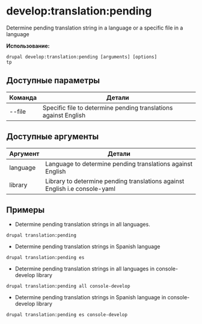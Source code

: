 # develop:translation:pending
Determine pending translation string in a language or a specific file in a language

**Использование:**
```
drupal develop:translation:pending [arguments] [options]
tp
```

## Доступные параметры
Команда | Детали
-------|-------------
--file | Specific file to determine pending translations against English

## Доступные аргументы
Аргумент | Детали
---------|-------------
language | Language to determine pending translations against English
library | Library to determine pending translations against English i.e console-yaml

## Примеры
* Determine pending translation strings in all languages.
```
drupal translation:pending
```
* Determine pending translation strings in Spanish language
```
drupal translation:pending es
```
* Determine pending translation strings in all languages in console-develop library
```
drupal translation:pending all console-develop
```
* Determine pending translation strings in Spanish language in console-develop library
```
drupal translation:pending es console-develop
```
